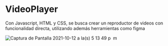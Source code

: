 # VideoPlayer
Con Javascript, HTML y CSS, se busca crear un reproductor de videos con funcionalidad directa, utilizando además herramientas como figma

![Captura de Pantalla 2021-10-12 a la(s) 5 13 49 p  m](https://user-images.githubusercontent.com/72028938/137036150-d4c25bc5-fab7-4da9-bea2-2c7de2429fbc.png)

